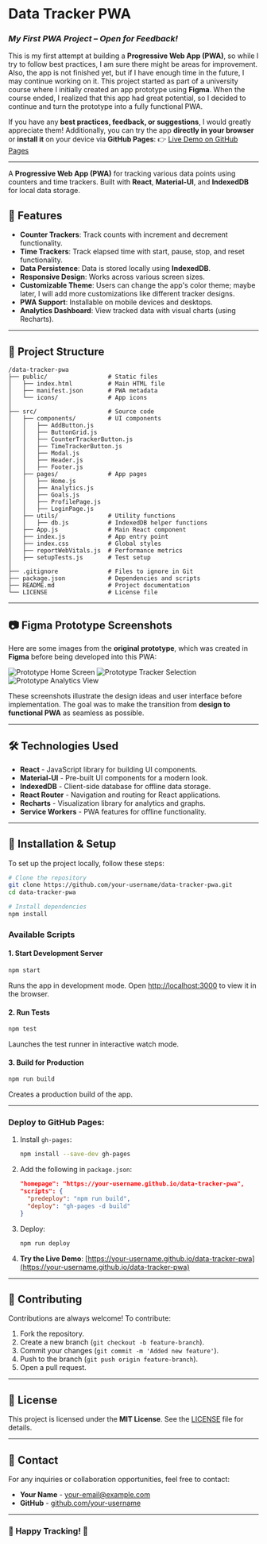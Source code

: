 # Data Tracker PWA

### *My First PWA Project – Open for Feedback!*
This is my first attempt at building a **Progressive Web App (PWA)**, so while I try to follow best practices, I am sure there might be areas for improvement. Also, the app is not finished yet, but if I have enough time in the future, I may continue working on it. This project started as part of a university course where I initially created an app prototype using **Figma**. When the course ended, I realized that this app had great potential, so I decided to continue and turn the prototype into a fully functional PWA. 

If you have any **best practices, feedback, or suggestions**, I would greatly appreciate them! Additionally, you can try the app **directly in your browser** or **install it** on your device via **GitHub Pages**: 
👉 [Live Demo on GitHub Pages](https://your-username.github.io/data-tracker-pwa)

---

A **Progressive Web App (PWA)** for tracking various data points using counters and time trackers. Built with **React**, **Material-UI**, and **IndexedDB** for local data storage.

## 🚀 Features

- **Counter Trackers**: Track counts with increment and decrement functionality.
- **Time Trackers**: Track elapsed time with start, pause, stop, and reset functionality.
- **Data Persistence**: Data is stored locally using **IndexedDB**.
- **Responsive Design**: Works across various screen sizes.
- **Customizable Theme**: Users can change the app's color theme; maybe later, I will add more customizations like different tracker designs.
- **PWA Support**: Installable on mobile devices and desktops.
- **Analytics Dashboard**: View tracked data with visual charts (using Recharts).

---

## 📂 Project Structure

```
/data-tracker-pwa
├── public/                 # Static files
│   ├── index.html          # Main HTML file
│   ├── manifest.json       # PWA metadata
│   └── icons/              # App icons
│
├── src/                    # Source code
│   ├── components/         # UI components
│   │   ├── AddButton.js
│   │   ├── ButtonGrid.js
│   │   ├── CounterTrackerButton.js
│   │   ├── TimeTrackerButton.js
│   │   ├── Modal.js
│   │   ├── Header.js
│   │   ├── Footer.js
│   ├── pages/              # App pages
│   │   ├── Home.js
│   │   ├── Analytics.js
│   │   ├── Goals.js
│   │   ├── ProfilePage.js
│   │   ├── LoginPage.js
│   ├── utils/              # Utility functions
│   │   ├── db.js           # IndexedDB helper functions
│   ├── App.js              # Main React component
│   ├── index.js            # App entry point
│   ├── index.css           # Global styles
│   ├── reportWebVitals.js  # Performance metrics
│   ├── setupTests.js       # Test setup
│
├── .gitignore              # Files to ignore in Git
├── package.json            # Dependencies and scripts
├── README.md               # Project documentation
└── LICENSE                 # License file
```

---

## 📷 Figma Prototype Screenshots
Here are some images from the **original prototype**, which was created in **Figma** before being developed into this PWA:

![Prototype Home Screen](path/to/home-screen-image.png)
![Prototype Tracker Selection](path/to/tracker-selection-image.png)
![Prototype Analytics View](path/to/analytics-view-image.png)

These screenshots illustrate the design ideas and user interface before implementation. The goal was to make the transition from **design to functional PWA** as seamless as possible.

---

## 🛠️ Technologies Used

- **React** - JavaScript library for building UI components.
- **Material-UI** - Pre-built UI components for a modern look.
- **IndexedDB** - Client-side database for offline data storage.
- **React Router** - Navigation and routing for React applications.
- **Recharts** - Visualization library for analytics and graphs.
- **Service Workers** - PWA features for offline functionality.

---

## 🔧 Installation & Setup

To set up the project locally, follow these steps:

```bash
# Clone the repository
git clone https://github.com/your-username/data-tracker-pwa.git
cd data-tracker-pwa

# Install dependencies
npm install
```

### Available Scripts

#### **1. Start Development Server**
```bash
npm start
```
Runs the app in development mode. Open [http://localhost:3000](http://localhost:3000) to view it in the browser.

#### **2. Run Tests**
```bash
npm test
```
Launches the test runner in interactive watch mode.

#### **3. Build for Production**
```bash
npm run build
```
Creates a production build of the app.

---

### Deploy to GitHub Pages:
1. Install `gh-pages`:
    ```bash
    npm install --save-dev gh-pages
    ```
2. Add the following in `package.json`:
    ```json
    "homepage": "https://your-username.github.io/data-tracker-pwa",
    "scripts": {
      "predeploy": "npm run build",
      "deploy": "gh-pages -d build"
    }
    ```
3. Deploy:
    ```bash
    npm run deploy
    ```
4. **Try the Live Demo**: [https://your-username.github.io/data-tracker-pwa](https://your-username.github.io/data-tracker-pwa)

---

## 🤝 Contributing

Contributions are always welcome! To contribute:
1. Fork the repository.
2. Create a new branch (`git checkout -b feature-branch`).
3. Commit your changes (`git commit -m 'Added new feature'`).
4. Push to the branch (`git push origin feature-branch`).
5. Open a pull request.

---

## 📜 License

This project is licensed under the **MIT License**. See the [LICENSE](LICENSE) file for details.

---

## 📩 Contact

For any inquiries or collaboration opportunities, feel free to contact:
- **Your Name** - [your-email@example.com](mailto:your-email@example.com)
- **GitHub** - [github.com/your-username](https://github.com/your-username)

---

### 🎯 Happy Tracking! 🚀
